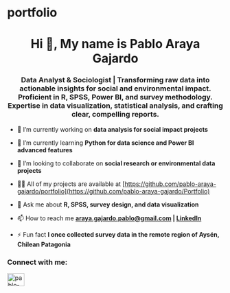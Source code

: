 # portfolio
<h1 align="center">Hi 👋, My name is Pablo Araya Gajardo</h1>
<h3 align="center">Data Analyst & Sociologist | Transforming raw data into actionable insights for social and environmental impact. Proficient in R, SPSS, Power BI, and survey methodology. Expertise in data visualization, statistical analysis, and crafting clear, compelling reports.</h3>

- 🔭 I’m currently working on **data analysis for social impact projects**

- 🌱 I’m currently learning **Python for data science and Power BI advanced features**

- 👯 I’m looking to collaborate on **social research or environmental data projects**

- 👨‍💻 All of my projects are available at [https://github.com/pablo-araya-gajardo/portfolio](https://github.com/pablo-araya-gajardo/Portfolio)

- 💬 Ask me about **R, SPSS, survey design, and data visualization**

- 📫 How to reach me **araya.gajardo.pablo@gmail.com | [LinkedIn](https://www.linkedin.com/in/pabloarayagajardo)**

- ⚡ Fun fact **I once collected survey data in the remote region of Aysén, Chilean Patagonia**

<h3 align="left">Connect with me:</h3>
<p align="left">
<a href="https://linkedin.com/in/pablo-araya-gajardo" target="blank"><img align="center" src="https://raw.githubusercontent.com/rahuldkjain/github-profile-readme-generator/master/src/images/icons/Social/linked-in-alt.svg" alt="pablo-araya-gajardo" height="30" width="40" /></a>
</p>
